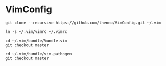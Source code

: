 VimConfig
=========

    git clone --recursive https://github.com/thenno/VimConfig.git ~/.vim

    ln -s ~/.vim/vimrc ~/.vimrc

    cd ~/.vim/bundle/Vundle.vim
    git checkout master

    cd ~/.vim/bundle/vim-pathogen
    git checkout master
